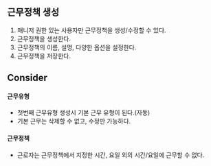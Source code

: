 ## 근무정책 생성
1. 매니저 권한 있는 사용자만 근무정책을 생성/수정할 수 있다.
2. 근무정책을 생성한다.
3. 근무정책의 이름, 설명, 다양한 옵션을 설정한다.
4. 근무정책을 저장한다.


## Consider
#### 근무유형
- 첫번째 근무유형 생성시 기본 근무 유형이 된다.(자동)
- 기본 근무는 삭제할 수 없고, 수정만 가능하다.

#### 근무정책
- 근로자는 근무정책에서 지정한 시간, 요일 외의 시간/요일에 근무할 수 없다. 
